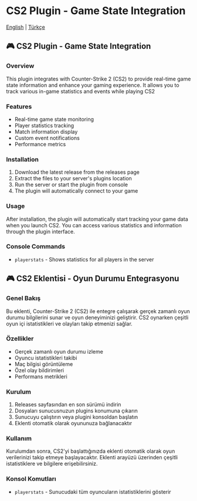# CS2 Plugin - Game State Integration

[English](#english) | [Türkçe](#turkish)

<div id="english">

## 🎮 CS2 Plugin - Game State Integration

### Overview
This plugin integrates with Counter-Strike 2 (CS2) to provide real-time game state information and enhance your gaming experience. It allows you to track various in-game statistics and events while playing CS2

### Features
- Real-time game state monitoring
- Player statistics tracking
- Match information display
- Custom event notifications
- Performance metrics

### Installation
1. Download the latest release from the releases page
2. Extract the files to your server's plugins location
3. Run the server or start the plugin from console
4. The plugin will automatically connect to your game

### Usage
After installation, the plugin will automatically start tracking your game data when you launch CS2. You can access various statistics and information through the plugin interface.

### Console Commands
- `playerstats` - Shows statistics for all players in the server

</div>

<div id="turkish">

## 🎮 CS2 Eklentisi - Oyun Durumu Entegrasyonu

### Genel Bakış
Bu eklenti, Counter-Strike 2 (CS2) ile entegre çalışarak gerçek zamanlı oyun durumu bilgilerini sunar ve oyun deneyiminizi geliştirir. CS2 oynarken çeşitli oyun içi istatistikleri ve olayları takip etmenizi sağlar.

### Özellikler
- Gerçek zamanlı oyun durumu izleme
- Oyuncu istatistikleri takibi
- Maç bilgisi görüntüleme
- Özel olay bildirimleri
- Performans metrikleri

### Kurulum
1. Releases sayfasından en son sürümü indirin
2. Dosyaları sunucusnuzun plugins konumuna çıkarın
3. Sunucuyu çalıştırın veya plugini konsoldan başlatın
4. Eklenti otomatik olarak oyununuza bağlanacaktır

### Kullanım
Kurulumdan sonra, CS2'yi başlattığınızda eklenti otomatik olarak oyun verilerinizi takip etmeye başlayacaktır. Eklenti arayüzü üzerinden çeşitli istatistiklere ve bilgilere erişebilirsiniz.

### Konsol Komutları
- `playerstats` - Sunucudaki tüm oyuncuların istatistiklerini gösterir

</div> 